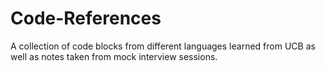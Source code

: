 # Code-References

A collection of code blocks from different languages learned from UCB as well as notes taken from mock interview sessions.
